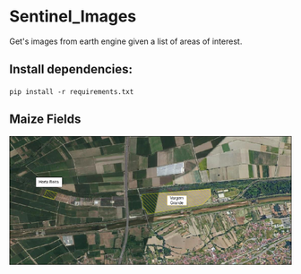 # Sentinel_Images
Get's images from earth engine given a list of areas of interest.

## Install dependencies:
`pip install -r requirements.txt`


## Maize Fields
![plot](fig/fields.png)